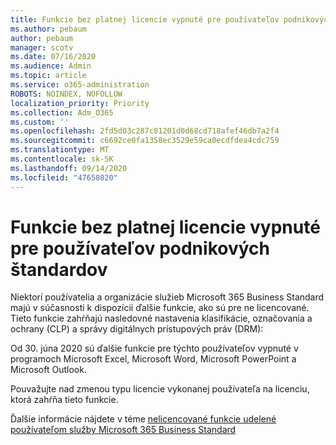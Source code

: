 ```yaml
---
title: Funkcie bez platnej licencie vypnuté pre používateľov podnikových štandardov
ms.author: pebaum
author: pebaum
manager: scotv
ms.date: 07/16/2020
ms.audience: Admin
ms.topic: article
ms.service: o365-administration
ROBOTS: NOINDEX, NOFOLLOW
localization_priority: Priority
ms.collection: Adm_O365
ms.custom: ''
ms.openlocfilehash: 2fd5d03c287c81201d0d68cd718afef46db7a2f4
ms.sourcegitcommit: c6692ce0fa1358ec3529e59ca0ecdfdea4cdc759
ms.translationtype: MT
ms.contentlocale: sk-SK
ms.lasthandoff: 09/14/2020
ms.locfileid: "47658020"
---
```

# <a name="unlicensed-features-turned-off-for-business-standard-users"></a>Funkcie bez platnej licencie vypnuté pre používateľov podnikových štandardov

Niektorí používatelia a organizácie služieb Microsoft 365 Business Standard majú v súčasnosti k dispozícii ďalšie funkcie, ako sú pre ne licencované. Tieto funkcie zahŕňajú nasledovné nastavenia klasifikácie, označovania a ochrany (CLP) a správy digitálnych prístupových práv (DRM):
    
Od 30. júna 2020 sú ďalšie funkcie pre týchto používateľov vypnuté v programoch Microsoft Excel, Microsoft Word, Microsoft PowerPoint a Microsoft Outlook.

Pouvažujte nad zmenou typu licencie vykonanej používateľa na licenciu, ktorá zahŕňa tieto funkcie. 

Ďalšie informácie nájdete v téme [nelicencované funkcie udelené používateľom služby Microsoft 365 Business Standard](https://support.microsoft.com/help/4568654/extra-features-to-be-turned-off-for-microsoft-365-business-standard?preview)